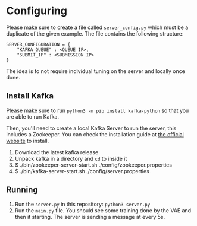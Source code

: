 # Configuring

Please make sure to create a file called `server_config.py` which must be a duplicate of the given example.
The file contains the following structure:

```
SERVER_CONFIGURATION = {
    "KAFKA_QUEUE" : <QUEUE IP>,
    "SUBMIT_IP" : <SUBMISSION IP>
}
```

The idea is to not require individual tuning on the server and locally once done.


## Install Kafka

Please make sure to run `python3 -m pip install kafka-python` so that you are able to run Kafka.

Then, you'll need to create a local Kafka Server to run the server, this includes a Zookeeper. You can check the installation guide at [the official website](https://kafka.apache.org/quickstart) to install.

1. Download the latest kafka release
2. Unpack kafka in a directory and `cd` to inside it
3. $ ./bin/zookeeper-server-start.sh ./config/zookeeper.properties
4. $ ./bin/kafka-server-start.sh ./config/server.properties


## Running 

1. Run the `server.py` in this repository: `python3 server.py`
2. Run the `main.py` file. You should see some training done by the VAE and then it starting. The server is sending a message at every 5s.